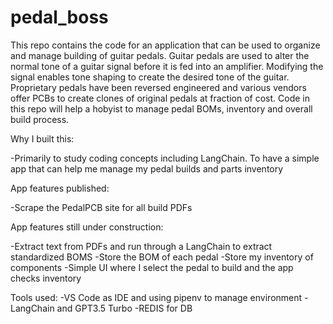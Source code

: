 # pedal_boss
This repo contains the code for an application that can be used to organize and manage building of guitar pedals. 
Guitar pedals are used to alter the normal tone of a guitar signal before it is fed into an amplifier. 
Modifying the signal enables tone shaping to create the desired tone of the guitar.
Proprietary pedals have been reversed engineered and various vendors offer PCBs to create clones of original pedals at fraction of cost.
Code in this repo will help a hobyist to manage pedal BOMs, inventory and overall build process. 

Why I built this: 

-Primarily to study coding concepts including LangChain. To have a simple app that can help me manage my pedal builds and parts inventory

App features published: 

-Scrape the PedalPCB site for all build PDFs

App features still under construction:

-Extract text from PDFs and run through a LangChain to extract standardized BOMS
-Store the BOM of each pedal 
-Store my inventory of components 
-Simple UI where I select the pedal to build and the app checks inventory 

Tools used:
-VS Code as IDE and using pipenv to manage environment
-LangChain and GPT3.5 Turbo
-REDIS for DB 

